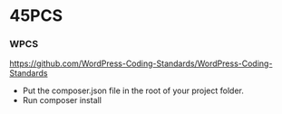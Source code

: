 # 45PCS
### WPCS
https://github.com/WordPress-Coding-Standards/WordPress-Coding-Standards

* Put the composer.json file in the root of your project folder.
* Run composer install
